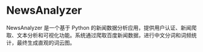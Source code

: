 # NewsAnalyzer
NewsAnalyzer 是一个基于 Python 的新闻数据分析应用，提供用户认证、新闻爬取、文本分析和可视化功能。系统通过爬取百度新闻数据，进行中文分词和词频统计，最终生成直观的词云图。
